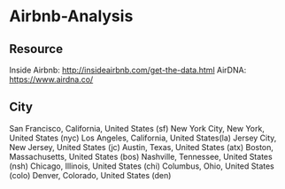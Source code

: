 # Airbnb-Analysis

## Resource
Inside Airbnb: http://insideairbnb.com/get-the-data.html
AirDNA: https://www.airdna.co/

## City
San Francisco, California, United States (sf)
New York City, New York, United States (nyc)
Los Angeles, California, United States(la)
Jersey City, New Jersey, United States (jc)
Austin, Texas, United States (atx)
Boston, Massachusetts, United States (bos)
Nashville, Tennessee, United States (nsh)
Chicago, Illinois, United States (chi)
Columbus, Ohio, United States (colo)
Denver, Colorado, United States (den)
